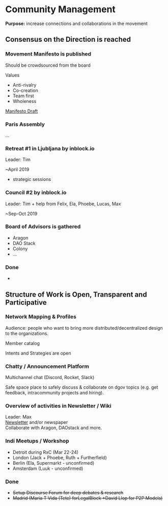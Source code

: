 # Community Management

**Purpose:** increase connections and collaborations in the movement

## Consensus on the Direction is reached

### Movement Manifesto is published

Should be crowdsourced from the board

Values

* Anti-rivalry
* Co-creation
* Team first
* Wholeness

[Manifesto Draft](../projects/foundation-thesis.md)

### Paris Assembly

...

### Retreat \#1 in Ljubljana by inblock.io

Leader: Tim

~April 2019

+ strategic sessions

### Council \#2 by inblock.io

Leader: Tim  + help from Felix, Ela, Phoebe, Lucas, Max

~Sep-Oct 2019

### Board of Advisors is gathered

* Aragon
* DAO Stack
* Colony
* ...

### Done

* ~~~~[~~Council \#1 by inblock.io~~](../projects/dgov-community-council.md)~~~~

## Structure of Work is Open, Transparent and Participative



### Network Mapping & Profiles

Audience: people who want to bring more distributed/decentralized design to the organizations.

Member catalog

Intents and Strategies are open



### Chatty / Announcement Platform

Multichannel chat \(Discord, Rocket, Slack\)

Safe space place to safely discuss & collaborate on dgov topics \(e.g. get feedback, intracommunity projects and hiring\).

### Overview of activities in Newsletter / Wiki 

Leader: Max  
[Newsletter](../../newsletter/) and/or newspaper  
Collaborate with Aragon, DAOstack and more.

### Indi Meetups / Workshop

* Detroit during RxC \(Mar 22-24\)
* London \(Jack + Phoebe, Ruth + Furtherfield\)
* Berlin \(Ela, Supermarkt - unconfirmed\)
* Amsterdam \(Luuk - unconfirmed\)

### Done

* ~~Setup Discourse Forum for deep debates & research~~
* ~~Madrid \(Maria T Vida \(Tete\) forLegalBlock +David Llop for P2P Models\)~~

